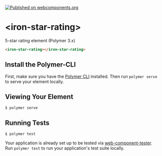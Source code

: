 [![Published on webcomponents.org](https://img.shields.io/badge/webcomponents.org-published-blue.svg)](https://www.webcomponents.org/element/@cwmr/iron-star-rating)

# \<iron-star-rating\>

5-star rating element (Polymer 3.x)

<!--
```
<custom-element-demo>
  <template>
    <script type="module" src="iron-star-rating.js">
    <next-code-block></next-code-block>
  </template>
</custom-element-demo>
```
-->
```html
<iron-star-rating></iron-star-rating>
```

## Install the Polymer-CLI

First, make sure you have the [Polymer CLI](https://www.npmjs.com/package/polymer-cli) installed. Then run `polymer serve` to serve your element locally.

## Viewing Your Element

```
$ polymer serve
```

## Running Tests

```
$ polymer test
```

Your application is already set up to be tested via [web-component-tester](https://github.com/Polymer/web-component-tester). Run `polymer test` to run your application's test suite locally.
